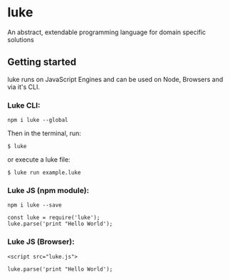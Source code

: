 # luke

An abstract, extendable programming language for domain specific solutions

## Getting started

luke runs on JavaScript Engines and can be used on Node, Browsers and via it's CLI.


### Luke CLI:

`npm i luke --global`

Then in the terminal, run:

`$ luke`

or execute a luke file:

`$ luke run example.luke`


### Luke JS (npm module):

`npm i luke --save`

```
const luke = require('luke');
luke.parse('print "Hello World');
```

### Luke JS (Browser):

`<script src="luke.js">`

```
luke.parse('print "Hello World');
```